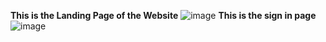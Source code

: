**This is the Landing Page of the Website**
![image](https://github.com/user-attachments/assets/3ce87d36-2e10-406e-8e29-80fc29156bf0)
**This is the sign in page**
![image](https://github.com/user-attachments/assets/8300d351-0e52-4780-b135-362de9f94390)

